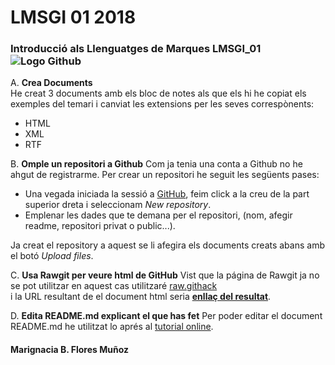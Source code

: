 # LMSGI 01 2018
### Introducció als Llenguatges de Marques LMSGI_01      ![Logo Github](https://t2marketinginternational.com/wp-content/uploads/2018/06/Github-Logo-300x300.png)

A. **Crea Documents**  
He creat 3 documents amb els bloc de notes als que els hi he copiat els exemples del temari i canviat les extensions per les seves correspònents:
* HTML
* XML
* RTF

B. **Omple un repositori a Github**
Com ja tenia una conta a Github no he ahgut de registrarme.
Per crear un repositori he seguit les següents pases:
* Una vegada iniciada la sessió a [GitHub](https://github.com/), feim click a la creu de la part superior dreta i seleccionam _New repository_.
* Emplenar les dades que te demana per el repositori, (nom, afegir readme, repositori privat o public...).

Ja creat el repository a aquest se li afegira els documents creats abans amb el botó _Upload files_.

C. **Usa Rawgit per veure html de GitHub**
Vist que la página de Rawgit ja no se pot utilitzar en aquest cas utilitzaré [raw.githack](https://raw.githack.com)  
i la URL resultant de el document html seria **[enllaç del resultat](https://raw.githack.com/NMari2/LMSGI_01/master/codihtml.html)**.

D. **Edita README.md explicant el que has fet**
Per poder editar el document README.md he utilitzat lo aprés al [tutorial online](http://www.markdowntutorial.com/).


#### Marignacia B. Flores Muñoz
